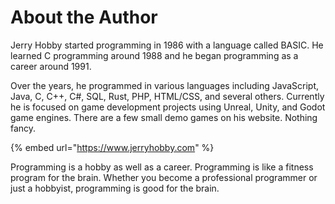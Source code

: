 # About the Author

Jerry Hobby started programming in 1986 with a language called BASIC.  He learned C programming around 1988 and he began programming as a career around 1991.

Over the years, he programmed in various languages including JavaScript, Java, C, C++, C#, SQL, Rust, PHP, HTML/CSS, and several others.  Currently he is focused on game development projects using Unreal, Unity, and Godot game engines.  There are a few small demo games on his website.  Nothing fancy.

{% embed url="https://www.jerryhobby.com" %}

Programming is a hobby as well as a career.  Programming is like a fitness program for the brain.  Whether you become a professional programmer or just a hobbyist, programming is good for the brain.
